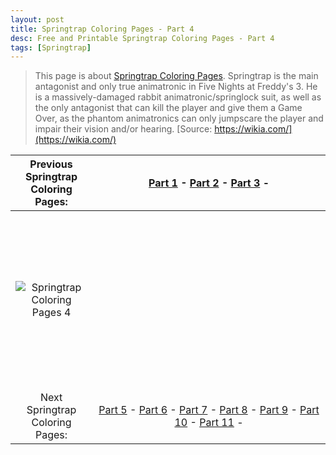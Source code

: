 ```yaml
---
layout: post
title: Springtrap Coloring Pages - Part 4
desc: Free and Printable Springtrap Coloring Pages - Part 4
tags: [Springtrap]
---
```

> This page is about [Springtrap Coloring Pages](https://fnafcoloringpages.github.io/). Springtrap is the main antagonist and only true animatronic in Five Nights at Freddy's 3. He is a massively-damaged rabbit animatronic/springlock suit, as well as the only antagonist that can kill the player and give them a Game Over, as the phantom animatronics can only jumpscare the player and impair their vision and/or hearing. [Source: https://wikia.com/](https://wikia.com/)

|Previous Springtrap Coloring Pages: |[Part 1](https://fnafcoloringpages.github.io/blog/Springtrap-Coloring-Pages-part-1) - [Part 2](https://fnafcoloringpages.github.io/blog/Springtrap-Coloring-Pages-part-2) - [Part 3](https://fnafcoloringpages.github.io/blog/Springtrap-Coloring-Pages-part-3) - |
|:-:|:-:|
|![Springtrap Coloring Pages 4](https://fnafcoloringpages.github.io/img/Springtrap-Coloring-Pages%20(4).jpg "Springtrap Coloring Pages 4")|<script async src="//pagead2.googlesyndication.com/pagead/js/adsbygoogle.js"></script><!-- Texxtonly --><ins class="adsbygoogle" style="display:inline-block;width:336px;height:280px" data-ad-client="ca-pub-6753140515841889" data-ad-slot="3207852233"></ins><script>(adsbygoogle = window.adsbygoogle \|\| []).push({}); </script>|
| Next Springtrap Coloring Pages: |[Part 5](https://fnafcoloringpages.github.io/blog/Springtrap-Coloring-Pages-part-5) - [Part 6](https://fnafcoloringpages.github.io/blog/Springtrap-Coloring-Pages-part-6) - [Part 7](https://fnafcoloringpages.github.io/blog/Springtrap-Coloring-Pages-part-7) - [Part 8](https://fnafcoloringpages.github.io/blog/Springtrap-Coloring-Pages-part-8) - [Part 9](https://fnafcoloringpages.github.io/blog/Springtrap-Coloring-Pages-part-9) - [Part 10](https://fnafcoloringpages.github.io/blog/Springtrap-Coloring-Pages-part-10) - [Part 11](https://fnafcoloringpages.github.io/blog/Springtrap-Coloring-Pages-part-11) - |